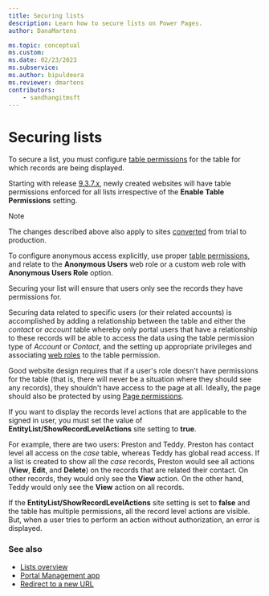 ```yaml
---
title: Securing lists
description: Learn how to secure lists on Power Pages.
author: DanaMartens

ms.topic: conceptual
ms.custom: 
ms.date: 02/23/2023
ms.subservice: 
ms.author: bipuldeora
ms.reviewer: dmartens
contributors:
    - sandhangitmsft
---
```


# Securing lists

To secure a list, you must configure [table permissions](../security/table-permissions.md) for the table for which records are being displayed.

Starting with release [9.3.7.x](/power-platform/released-versions/portals/portalupdate1), newly created websites will have table permissions enforced for all lists irrespective of the **Enable Table Permissions** setting.

> [!NOTE]
> The changes described above also apply to sites [converted](/power-apps/maker/portals/admin/convert-portal) from trial to production.

To configure anonymous access explicitly, use proper [table permissions](../security/table-permissions.md), and relate to the **Anonymous Users** web role or a custom web role with **Anonymous Users Role** option.

Securing your list will ensure that users only see the records they have permissions for. 

Securing data related to specific users (or their related accounts) is accomplished by adding a relationship between the table and either the *contact* or *account* table whereby only portal users that have a relationship to these records will be able to access the data using the table permission type of *Account* or *Contact*, and the setting up appropriate privileges and associating [web roles](../security/create-web-roles.md) to the table permission.

Good website design requires that if a user's role doesn't have permissions for the table (that is, there will never be a situation where they should see any records), they shouldn't have access to the page at all. Ideally, the page should also be protected by using [Page permissions](../security/page-security.md).

If you want to display the records level actions that are applicable to the signed in user, you must set the value of **EntityList/ShowRecordLevelActions** site setting to **true**. 

For example, there are two users: Preston and Teddy. Preston has contact level all access on the *case* table, whereas Teddy has global read access. If a list is created to show all the *case* records, Preston would see all actions (**View**, **Edit**, and **Delete**) on the records that are related their contact. On other records, they would only see the **View** action. On the other hand, Teddy would only see the **View** action on all records.

If the **EntityList/ShowRecordLevelActions** site setting is set to **false** and the table has multiple permissions, all the record level actions are visible. But, when a user tries to perform an action without authorization, an error is displayed.

### See also

- [Lists overview](lists.md)
- [Portal Management app](portal-management-app.md)  
- [Redirect to a new URL](add-redirect-url.md)
